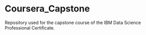 # Coursera_Capstone
Repository used for the capstone course of the IBM Data Science Professional Certificate.
